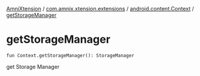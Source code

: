 [AmniXtension](../../index.md) / [com.amnix.xtension.extensions](../index.md) / [android.content.Context](index.md) / [getStorageManager](./get-storage-manager.md)

# getStorageManager

`fun Context.getStorageManager(): StorageManager`

get Storage Manager

